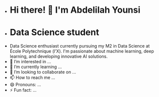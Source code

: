 - # Hi there! 👋 I'm Abdelilah Younsi
- # Data Science student
- Data Science enthusiast currently pursuing my M2 in Data Science at École Polytechnique (l'X). I'm passionate about machine learning, deep learning, and developing innovative AI solutions.
- 👀 I’m interested in ...
- 🌱 I’m currently learning ...
- 💞️ I’m looking to collaborate on ...
- 📫 How to reach me ...
- 😄 Pronouns: ...
- ⚡ Fun fact: ...

<!---
AbdelilahYounsi/AbdelilahYounsi is a ✨ special ✨ repository because its `README.md` (this file) appears on your GitHub profile.
You can click the Preview link to take a look at your changes.
--->

